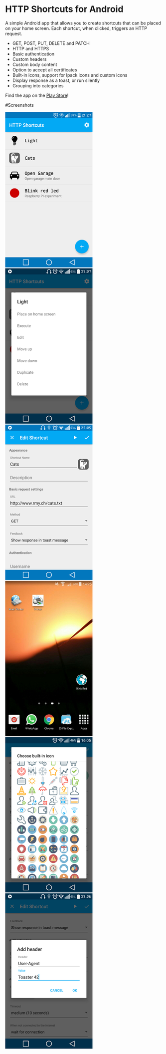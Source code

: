 # HTTP Shortcuts for Android

A simple Android app that allows you to create shortcuts that can be placed on your home screen. Each shortcut, when clicked, triggers an HTTP request.

- GET, POST, PUT, DELETE and PATCH
- HTTP and HTTPS
- Basic authentication
- Custom headers
- Custom body content
- Option to accept all certificates
- Built-in icons, support for Ipack icons and custom icons
- Display response as a toast, or run silently
- Grouping into categories

Find the app on the [Play Store](https://play.google.com/store/apps/details?id=ch.rmy.android.http_shortcuts)!

#Screenshots

![Image](/Screenshots/main_screen_small.png)
![Image](/Screenshots/shortcut_options_small.png)
![Image](/Screenshots/editor_small.png)
![Image](/Screenshots/home_screen_with_shortcuts_small.png)
![Image](/Screenshots/icons_small.png)
![Image](/Screenshots/headers_small.png)



